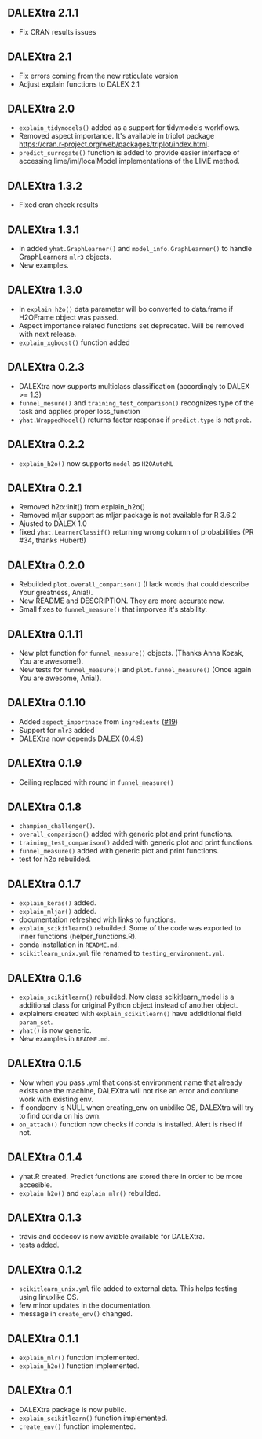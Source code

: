 DALEXtra 2.1.1
----------------------------------------------------------------
* Fix CRAN results issues 

DALEXtra 2.1
----------------------------------------------------------------
* Fix errors coming from the new reticulate version
* Adjust explain functions to DALEX 2.1

DALEXtra 2.0
----------------------------------------------------------------
* `explain_tidymodels()` added as a support for tidymodels workflows.
* Removed aspect importance. It's available in triplot package https://cran.r-project.org/web/packages/triplot/index.html.
* `predict_surrogate()` function is added to provide easier interface of accessing lime/iml/localModel implementations of the LIME method.

DALEXtra 1.3.2
----------------------------------------------------------------
* Fixed cran check results

DALEXtra 1.3.1
----------------------------------------------------------------
* In added `yhat.GraphLearner()` and `model_info.GraphLearner()` to handle GraphLearners `mlr3` objects.
* New examples.

DALEXtra 1.3.0
----------------------------------------------------------------
* In `explain_h2o()` data parameter will bo converted to data.frame if H2OFrame object was passed.
* Aspect importance related functions set deprecated. Will be removed with next release.
* `explain_xgboost()` function added

DALEXtra 0.2.3
----------------------------------------------------------------
* DALEXtra now supports multiclass classification (accordingly to DALEX >= 1.3)
* `funnel_mesure()` and `training_test_comparison()` recognizes type of the task and applies proper loss_function
* `yhat.WrappedModel()` returns factor response if `predict.type` is not `prob`.

DALEXtra 0.2.2
----------------------------------------------------------------
* `explain_h2o()` now supports `model` as `H2OAutoML`

DALEXtra 0.2.1
----------------------------------------------------------------
* Removed h2o::init() from explain_h2o()
* Removed mljar support as mljar package is not available for R 3.6.2
* Ajusted to DALEX 1.0
* fixed `yhat.LearnerClassif()` returning wrong column of probabilities (PR #34, thanks Hubert!)

DALEXtra 0.2.0
----------------------------------------------------------------
* Rebuilded `plot.overall_comparison()` (I lack words that could describe Your greatness, Ania!).
* New README and DESCRIPTION. They are more accurate now.
* Small fixes to `funnel_measure()` that imporves it's stability.

DALEXtra 0.1.11
----------------------------------------------------------------
* New plot function for `funnel_measure()` objects. (Thanks Anna Kozak, You are awesome!).
* New tests for `funnel_measure()` and `plot.funnel_measure()` (Once again You are awesome, Ania!).

DALEXtra 0.1.10
----------------------------------------------------------------
* Added `aspect_importnace` from `ingredients`  ([#19](https://github.com/ModelOriented/ingredients/issues/19))
* Support for `mlr3` added
* DALEXtra now depends DALEX (0.4.9)

DALEXtra 0.1.9
----------------------------------------------------------------
* Ceiling replaced with round in `funnel_measure()`

DALEXtra 0.1.8
----------------------------------------------------------------
* `champion_challenger()`.
* `overall_comparison()` added with generic plot and print functions. 
* `training_test_comparison()` added with generic plot and print functions. 
* `funnel_measure()` added with generic plot and print functions. 
* test for h2o rebuilded.

DALEXtra 0.1.7
----------------------------------------------------------------
* `explain_keras()` added. 
* `explain_mljar()` added.
* documentation refreshed with links to functions.
* `explain_scikitlearn()` rebuilded. Some of the code was exported to inner functions (helper_functions.R).
* conda installation in `README.md`.
* `scikitlearn_unix.yml` file renamed to `testing_environment.yml`.

DALEXtra 0.1.6
----------------------------------------------------------------
* `explain_scikitlearn()` rebuilded. Now class scikitlearn_model is a additional class for original Python object instead of another object.
* explainers created with `explain_scikitlearn()` have addidtional field `param_set`.
* `yhat()` is now generic.
* New examples in `README.md`.

DALEXtra 0.1.5
----------------------------------------------------------------
* Now when you pass .yml that consist environment name that already exists one the machine, DALEXtra will not rise an error and contiune work with existing env.
* If condaenv is NULL when creating_env on unixlike OS, DALEXtra will try to find conda on his own.
* `on_attach()` function now checks if conda is installed. Alert is rised if not.

DALEXtra 0.1.4
----------------------------------------------------------------
* yhat.R created. Predict functions are stored there in order to be more accesible.
* `explain_h2o()` and `explain_mlr()` rebuilded. 

DALEXtra 0.1.3
----------------------------------------------------------------
* travis and codecov is now aviable available for DALEXtra.
* tests added.

DALEXtra 0.1.2
----------------------------------------------------------------
* `scikitlearn_unix.yml` file added to external data. This helps testing using linuxlike OS.
* few minor updates in the documentation.
* message in `create_env()` changed.

DALEXtra 0.1.1
----------------------------------------------------------------
* `explain_mlr()` function implemented.
* `explain_h2o()` function implemented.

DALEXtra 0.1
----------------------------------------------------------------
* DALEXtra package is now public.
* `explain_scikitlearn()` function implemented.
* `create_env()` function implemented.

